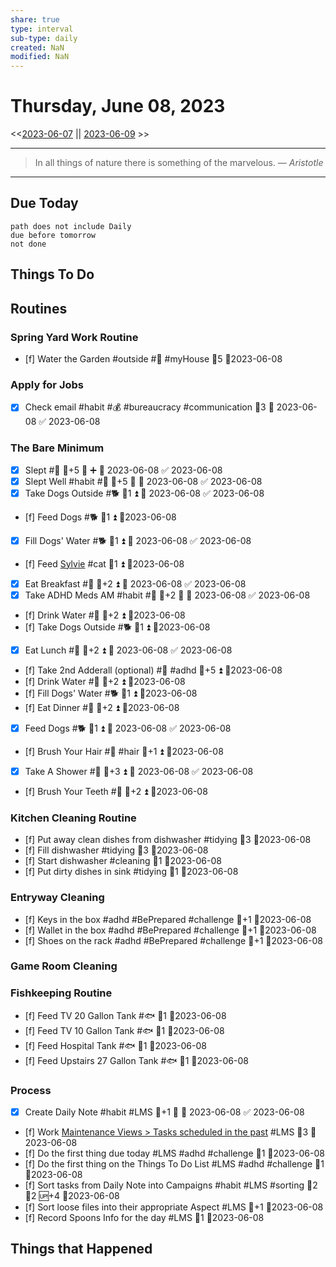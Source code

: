 ```yaml
---
share: true
type: interval
sub-type: daily
created: NaN 
modified: NaN
---
```

# Thursday, June 08, 2023
<<[2023-06-07](./2023-06-07.md) || [2023-06-09](./2023-06-09.md) >>

---

> In all things of nature there is something of the marvelous.
> — <cite>Aristotle</cite>

---
## Due Today
```tasks
path does not include Daily
due before tomorrow
not done
```

## Things To Do







































































## Routines
### Spring Yard Work Routine
- [f] Water the Garden #outside #🌱 #myHouse 🥄5 📆2023-06-08


### Apply for Jobs
- [x] Check email #habit #💰 #bureaucracy #communication 🥄3 📅 2023-06-08 ✅ 2023-06-08


### The Bare Minimum
- [x] Slept #🛌 🥄+5 🔺 ➕ 📅 2023-06-08 ✅ 2023-06-08
- [x] Slept Well #habit #🛌 🥄+5 🔺 📅 2023-06-08 ✅ 2023-06-08
- [x] Take Dogs Outside #🐕 🥄1 ⏫ 📅 2023-06-08 ✅ 2023-06-08
- [f] Feed Dogs #🐕 🥄1 ⏫ 📆2023-06-08
- [x] Fill Dogs' Water #🐕 🥄1 ⏫ 📅 2023-06-08 ✅ 2023-06-08
- [f] Feed [Sylvie](../../03%20-%20Belonging%20%F0%9F%91%AA/00%20-%20The%20Pack%20%F0%9F%90%95/Sylvie.md) #cat 🥄1 ⏫ 📆2023-06-08
- [x] Eat Breakfast #🍎 🥄+2 ⏫ 📅 2023-06-08 ✅ 2023-06-08
- [x] Take ADHD Meds AM #habit #💊 🥄+2 🔺 📅 2023-06-08 ✅ 2023-06-08
- [f] Drink Water #🌊 🥄+2 ⏫ 📆2023-06-08
- [f] Take Dogs Outside #🐕 🥄1 ⏫ 📆2023-06-08
- [x] Eat Lunch #🍎 🥄+2 ⏫ 📅 2023-06-08 ✅ 2023-06-08
- [f] Take 2nd Adderall (optional) #💊 #adhd 🥄+5 ⏫ 📆2023-06-08
- [f] Drink Water #🌊  🥄+2 ⏫ 📆2023-06-08
- [f] Fill Dogs' Water #🐕 🥄1 ⏫ 📆2023-06-08
- [f] Eat Dinner #🍎 🥄+2 ⏫ 📆2023-06-08
- [x] Feed Dogs #🐕 🥄1 ⏫ 📅 2023-06-08 ✅ 2023-06-08
- [f] Brush Your Hair #🚿 #hair 🥄+1 ⏫ 📆2023-06-08
- [x] Take A Shower #🚿 🥄+3 ⏫ 📅 2023-06-08 ✅ 2023-06-08
- [f] Brush Your Teeth #🚿 🥄+2 ⏫ 📆2023-06-08


### Kitchen Cleaning Routine
- [f] Put away clean dishes from dishwasher #tidying 🥄3 📆2023-06-08
- [f] Fill dishwasher #tidying 🥄3 📆2023-06-08
- [f] Start dishwasher #cleaning 🥄1 📆2023-06-08
- [f] Put dirty dishes in sink #tidying 🥄1 📆2023-06-08


### Entryway Cleaning
- [f] Keys in the box #adhd #BePrepared #challenge 🥄+1 📆2023-06-08
- [f] Wallet in the box #adhd #BePrepared #challenge 🥄+1 📆2023-06-08
- [f] Shoes on the rack #adhd #BePrepared #challenge 🥄+1 📆2023-06-08


### Game Room Cleaning


### Fishkeeping Routine
- [f] Feed TV 20 Gallon Tank #🐟 🥄1 📆2023-06-08
- [f] Feed TV 10 Gallon Tank #🐟 🥄1 📆2023-06-08
- [f] Feed Hospital Tank #🐟 🥄1 📆2023-06-08
- [f] Feed Upstairs 27 Gallon Tank #🐟 🥄1 📆2023-06-08


### Process
- [x] Create Daily Note #habit #LMS 🥄+1 🔺 📅 2023-06-08 ✅ 2023-06-08
- [f] Work [Maintenance Views > Tasks scheduled in the past](../02%20-%20Tools/Maintenance%20Views.md#Tasks%20scheduled%20in%20the%20past) #LMS 🥄3 📆2023-06-08
- [f] Do the first thing due today #LMS #adhd #challenge 🥄1 📆2023-06-08
- [f] Do the first thing on the Things To Do List #LMS #adhd #challenge 🥄1 📆2023-06-08
- [f] Sort tasks from Daily Note into Campaigns #habit #LMS #sorting 🍅2 🥄2 🆙+4  📆2023-06-08
- [f] Sort loose files into their appropriate Aspect #LMS 🥄+1  📆2023-06-08
- [f] Record Spoons Info for the day #LMS 🥄1 📆2023-06-08




## Things that Happened
